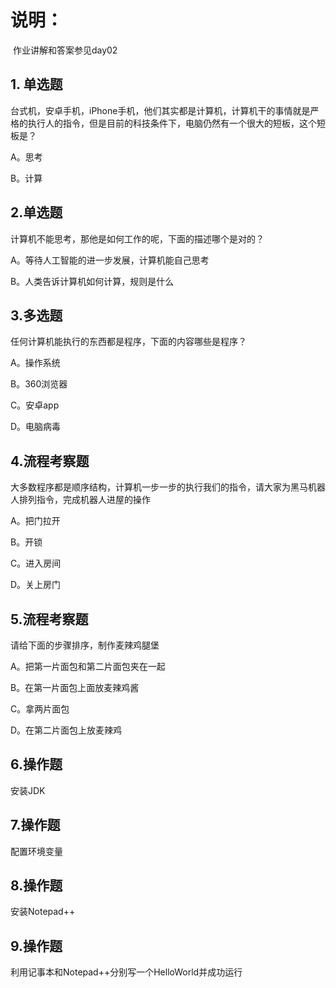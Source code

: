 # 说明：

​	作业讲解和答案参见day02

## 1. 单选题

台式机，安卓手机，iPhone手机，他们其实都是计算机，计算机干的事情就是严格的执行人的指令，但是目前的科技条件下，电脑仍然有一个很大的短板，这个短板是？

A。思考

B。计算

 

 

## 2.单选题

计算机不能思考，那他是如何工作的呢，下面的描述哪个是对的？

A。等待人工智能的进一步发展，计算机能自己思考

B。人类告诉计算机如何计算，规则是什么

 

## 3.多选题

任何计算机能执行的东西都是程序，下面的内容哪些是程序？

A。操作系统

B。360浏览器

C。安卓app

D。电脑病毒

 

## 4.流程考察题

大多数程序都是顺序结构，计算机一步一步的执行我们的指令，请大家为黑马机器人排列指令，完成机器人进屋的操作

A。把门拉开

B。开锁

C。进入房间

D。关上房门

 

## 5.流程考察题

请给下面的步骤排序，制作麦辣鸡腿堡

A。把第一片面包和第二片面包夹在一起

B。在第一片面包上面放麦辣鸡酱

C。拿两片面包

D。在第二片面包上放麦辣鸡

 

## 6.操作题

安装JDK

 

## 7.操作题

配置环境变量

 

## 8.操作题

安装Notepad++

 

## 9.操作题

利用记事本和Notepad++分别写一个HelloWorld并成功运行